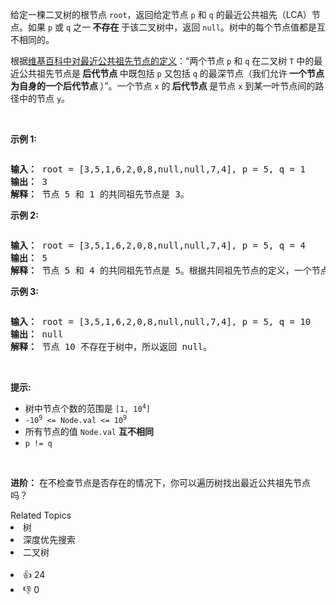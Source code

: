 <p>给定一棵二叉树的根节点 <code>root</code>，返回给定节点 <code>p</code> 和 <code>q</code> 的最近公共祖先（LCA）节点。如果 <code>p</code> 或 <code>q</code> 之一<strong> 不存在</strong> 于该二叉树中，返回 <code>null</code>。树中的每个节点值都是互不相同的。</p>

<p>根据<a href="https://en.wikipedia.org/wiki/Lowest_common_ancestor" target="_blank">维基百科中对最近公共祖先节点的定义</a>：“两个节点 <code>p</code> 和 <code>q</code> 在二叉树 <code>T</code> 中的最近公共祖先节点是<strong> 后代节点 </strong>中既包括 <code>p</code>&nbsp;又包括&nbsp;<code>q</code>&nbsp;的最深节点（我们允许<strong> 一个节点为自身的一个后代节点 </strong>）”。一个节点 <code>x</code>&nbsp;的<strong> 后代节点 </strong>是节点&nbsp;<code>x</code> 到某一叶节点间的路径中的节点 <code>y</code>。</p>

<p>&nbsp;</p>

<p><strong>示例 1:</strong></p>
<img alt="" src="https://assets.leetcode.com/uploads/2018/12/14/binarytree.png" />
<pre>
<b>输入：</b> root = [3,5,1,6,2,0,8,null,null,7,4], p = 5, q = 1
<b>输出：</b> 3
<b>解释：</b> 节点 5 和 1 的共同祖先节点是 3。</pre>

<p><strong>示例 2:</strong></p>

<p><img alt="" src="https://assets.leetcode.com/uploads/2018/12/14/binarytree.png" /></p>

<pre>
<b>输入：</b> root = [3,5,1,6,2,0,8,null,null,7,4], p = 5, q = 4
<b>输出：</b> 5
<b>解释：</b> 节点 5 和 4 的共同祖先节点是 5。根据共同祖先节点的定义，一个节点可以是自身的后代节点。</pre>

<p><strong>示例 3:</strong></p>

<p><img alt="" src="https://assets.leetcode.com/uploads/2018/12/14/binarytree.png" /></p>

<pre>
<strong>输入：</strong> root = [3,5,1,6,2,0,8,null,null,7,4], p = 5, q = 10
<b>输出：</b> null
<b>解释：</b> 节点 10 不存在于树中，所以返回 null。
</pre>

<p>&nbsp;</p>

<p><strong>提示:</strong></p>

<ul>
	<li>树中节点个数的范围是&nbsp;<code>[1, 10<sup>4</sup>]</code></li>
	<li><code>-10<sup>9</sup> &lt;= Node.val &lt;= 10<sup>9</sup></code></li>
	<li>所有节点的值&nbsp;<code>Node.val</code> <strong>互不相同</strong></li>
	<li><code>p != q</code></li>
</ul>

<p>&nbsp;</p>

<p><strong>进阶：</strong> 在不检查节点是否存在的情况下，你可以遍历树找出最近公共祖先节点吗？</p>
<div><div>Related Topics</div><div><li>树</li><li>深度优先搜索</li><li>二叉树</li></div></div><br><div><li>👍 24</li><li>👎 0</li></div>